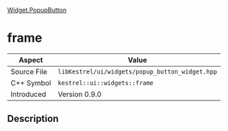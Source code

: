[Widget.PopupButton](index)
# frame
| Aspect | Value |
| --- | --- |
| Source File | `libKestrel/ui/widgets/popup_button_widget.hpp` |
| C++ Symbol | `kestrel::ui::widgets::frame` |
| Introduced | Version 0.9.0 |
## Description

